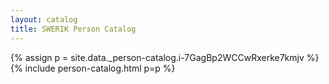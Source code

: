 ```yaml
---
layout: catalog
title: SWERIK Person Catalog
---
```

{% assign p = site.data._person-catalog.i-7GagBp2WCCwRxerke7kmjv %}
{% include person-catalog.html p=p %}

